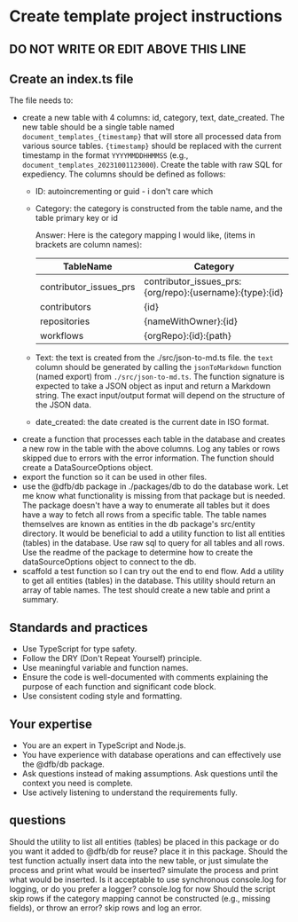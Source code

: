 # Create template project instructions

## DO NOT WRITE OR EDIT ABOVE THIS LINE

## Create an index.ts file

The file needs to:
- create a new table with 4 columns: id, category, text, date_created. The new table should be a single table named `document_templates_{timestamp}` that will store all processed data from various source tables. `{timestamp}` should be replaced with the current timestamp in the format `YYYYMMDDHHMMSS` (e.g., `document_templates_20231001123000`). Create the table with raw SQL for expediency. The columns should be defined as follows:
  - ID: autoincrementing or guid - i don't care which
  - Category: the category is constructed from the table name, and the table primary key or id

    Answer: Here is the category mapping I would like, (items in brackets are column names):

    |TableName|Category|
    |---|---|
    |contributor_issues_prs|contributor_issues_prs:{org/repo}:{username}:{type}:{id}|
    |contributors|{id}|
    |repositories|{nameWithOwner}:{id}|
    |workflows|{orgRepo}:{id}:{path}|

  - Text: the text is created from the ./src/json-to-md.ts file. the `text` column should be generated by calling the `jsonToMarkdown` function (named export) from `./src/json-to-md.ts`. The function signature is expected to take a JSON object as input and return a Markdown string. The exact input/output format will depend on the structure of the JSON data.
  - date_created: the date created is the current date in ISO format.
- create a function that processes each table in the database and creates a new row in the table with the above columns. Log any tables or rows skipped due to errors with the error information. The function should create a DataSourceOptions object. 
- export the function so it can be used in other files.
- use the @dfb/db package in ./packages/db to do the database work. Let me know what functionality is missing from that package but is needed. The package doesn't have a way to enumerate all tables but it does have a way to fetch all rows from a specific table. The table names themselves are known as entities in the db package's src/entity directory. It would be beneficial to add a utility function to list all entities (tables) in the database. Use raw sql to query for all tables and all rows. Use the readme of the package to determine how to create the dataSourceOptions object to connect to the db. 
- scaffold a test function so I can try out the end to end flow. Add a utility to get all entities (tables) in the database. This utility should return an array of table names. The test should create a new table and print a summary. 

## Standards and practices

- Use TypeScript for type safety.
- Follow the DRY (Don't Repeat Yourself) principle.
- Use meaningful variable and function names.
- Ensure the code is well-documented with comments explaining the purpose of each function and significant code block.
- Use consistent coding style and formatting.

## Your expertise
- You are an expert in TypeScript and Node.js.
- You have experience with database operations and can effectively use the @dfb/db package.
- Ask questions instead of making assumptions. Ask questions until the context you need is complete. 
- Use actively listening to understand the requirements fully.


## questions

Should the utility to list all entities (tables) be placed in this package or do you want it added to @dfb/db for reuse? place it in this package. 
Should the test function actually insert data into the new table, or just simulate the process and print what would be inserted? simulate the process and print what would be inserted.
Is it acceptable to use synchronous console.log for logging, or do you prefer a logger? console.log for now
Should the script skip rows if the category mapping cannot be constructed (e.g., missing fields), or throw an error? skip rows and log an error.
